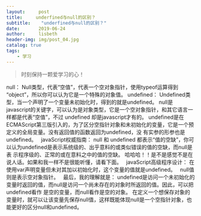 ```yaml
---
layout:     post
title:     underfined与null的区别？
subtitle:    "underfined与null的区别？"
date:       2019-06-24
author:     lisbeth
header-img: img/post_04.jpg
catalog: true
tags:
    - 学习
---
```


> 时刻保持一颗爱学习的心！


null： Null类型，代表“空值”，代表一个空对象指针，使用typeof运算得到 “object”，所以你可以认为它是一个特殊的对象值。
undefined： Undefined类型，当一个声明了一个变量未初始化时，得到的就是undefined。
null是javascript的关键字，可以认为是对象类型，它是一个空对象指针，和其它语言一样都是代表“空值”，不过 undefined 却是javascript才有的。
undefined是在ECMAScript第三版引入的，为了区分空指针对象和未初始化的变量，它是一个预定义的全局变量。没有返回值的函数返回为undefined，没
有实参的形参也是undefined。
 
javaScript权威指南： null 和 undefined 都表示“值的空缺”，你可以认为undefined是表示系统级的、出乎意料的或类似错误的值的空缺，而null是表
示程序级的、正常的或在意料之中的值的空缺。
哈哈哈！！是不是感觉不是在说人话。如果和我一样不是很能听懂，请看下面。
 
javaScript高级程序设计： 在使用var声明变量但未对其加以初始化时，这个变量的值就是undefined。   null值则是表示空对象指针。
 
最后，我的理解就是： undefined是访问一个未初始化的变量时返回的值，而null是访问一个尚未存在的对象时所返回的值。因此，可以把undefined看作
是空的变量，而null看作是空的对象。
在定义一个想保存对象的变量时，就可以让该变量先保存null值，这样既能体现null是一个空指针对象，也能更好的区分null和undefined。
